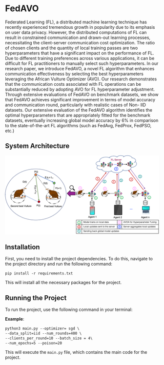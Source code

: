 # FedAVO

Federated Learning (FL), a distributed machine
learning technique has recently experienced tremendous growth
in popularity due to its emphasis on user data privacy. However,
the distributed computations of FL can result in constrained
communication and drawn-out learning processes, necessitating
the client-server communication cost optimization. The ratio
of chosen clients and the quantity of local training passes are
two hyperparameters that have a significant impact on the
performance of FL. Due to different training preferences across
various applications, it can be difficult for FL practitioners to
manually select such hyperparameters. In our research paper,
we introduce FedAVO, a novel FL algorithm that enhances
communication effectiveness by selecting the best hyperparameters
leveraging the African Vulture Optimizer (AVO). Our research
demonstrates that the communication costs associated with FL
operations can be substantially reduced by adopting AVO for
FL hyperparameter adjustment. Through extensive evaluations
of FedAVO on benchmark datasets, we show that FedAVO
achieves significant improvement in terms of model accuracy and
communication round, particularly with realistic cases of Non-
IID datasets. Our extensive evaluation of the FedAVO algorithm
identifies the optimal hyperparameters that are appropriately
fitted for the benchmark datasets, eventually increasing global
model accuracy by 6% in comparison to the state-of-the-art FL
algorithms (such as FedAvg, FedProx, FedPSO, etc.)


## System Architecture


<img src="sys_arch.png" align="center" width="600">



## Installation

First, you need to install the project dependencies. To do this, navigate to the project directory and run the following command:

```
pip install -r requirements.txt
```

This will install all the necessary packages for the project.

## Running the Project

To run the project, use the following command in your terminal:

**Example**: 
```
python3 main.py --optimizer= sgd \
--data_split=iid --num_rounds=400 \
--clients_per_round=10 --batch_size = 4\
--num_epochs=5 --poison=20
```

This will execute the `main.py` file, which contains the main code for the project. 

